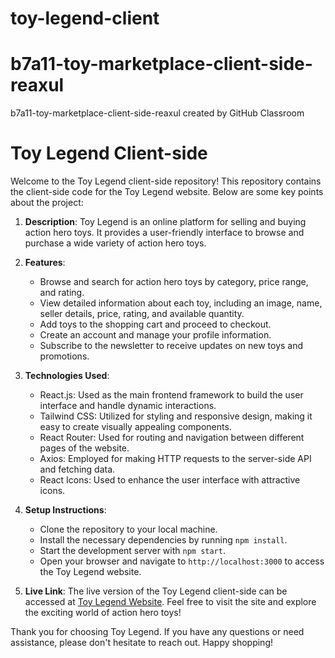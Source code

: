 # toy-legend-client
# b7a11-toy-marketplace-client-side-reaxul
b7a11-toy-marketplace-client-side-reaxul created by GitHub Classroom
# Toy Legend Client-side

Welcome to the Toy Legend client-side repository! This repository contains the client-side code for the Toy Legend website. Below are some key points about the project:

1. **Description**: Toy Legend is an online platform for selling and buying action hero toys. It provides a user-friendly interface to browse and purchase a wide variety of action hero toys.

2. **Features**:
   - Browse and search for action hero toys by category, price range, and rating.
   - View detailed information about each toy, including an image, name, seller details, price, rating, and available quantity.
   - Add toys to the shopping cart and proceed to checkout.
   - Create an account and manage your profile information.
   - Subscribe to the newsletter to receive updates on new toys and promotions.

3. **Technologies Used**:
   - React.js: Used as the main frontend framework to build the user interface and handle dynamic interactions.
   - Tailwind CSS: Utilized for styling and responsive design, making it easy to create visually appealing components.
   - React Router: Used for routing and navigation between different pages of the website.
   - Axios: Employed for making HTTP requests to the server-side API and fetching data.
   - React Icons: Used to enhance the user interface with attractive icons.

4. **Setup Instructions**:
   - Clone the repository to your local machine.
   - Install the necessary dependencies by running `npm install`.
   - Start the development server with `npm start`.
   - Open your browser and navigate to `http://localhost:3000` to access the Toy Legend website.

5. **Live Link**: The live version of the Toy Legend client-side can be accessed at [Toy Legend Website](https://toy-legends.web.app/). Feel free to visit the site and explore the exciting world of action hero toys!

Thank you for choosing Toy Legend. If you have any questions or need assistance, please don't hesitate to reach out. Happy shopping!
